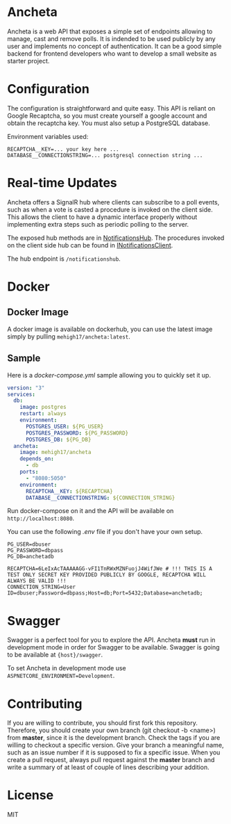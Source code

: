 # Ancheta

Ancheta is a web API that exposes a simple set of endpoints allowing to manage, cast and remove polls. It is indended to be used publicly by any user and implements no concept of authentication. It can be a good simple backend for frontend developers who want to develop a small website as starter project.

# Configuration

The configuration is straightforward and quite easy. This API is reliant on Google Recaptcha, so you must create yourself a google account and obtain the recaptcha key. You must also setup a PostgreSQL database.

Environment variables used:

```
RECAPTCHA__KEY=... your key here ...
DATABASE__CONNECTIONSTRING=... postgresql connection string ...
```

# Real-time Updates

Ancheta offers a SignalR hub where clients can subscribe to a poll events, such as when a vote is casted a procedure is invoked on the client side. This allows the client to have a dynamic interface properly without implementing extra steps such as periodic polling to the server.

The exposed hub methods are in [NotificationsHub](Ancheta.WebApi/Hubs/NotificationsHub.cs). The procedures invoked on the client side hub can be found in [INotificationsClient](Ancheta.WebApi/Hubs/INotificationsClient.cs).

The hub endpoint is `/notificationshub`.

# Docker

## Docker Image

A docker image is available on dockerhub, you can use the latest image simply by pulling `mehigh17/ancheta:latest`.

## Sample

Here is a *docker-compose.yml* sample allowing you to quickly set it up.

```yaml
version: "3"
services:
  db:
    image: postgres
    restart: always
    environment:
      POSTGRES_USER: ${PG_USER}
      POSTGRES_PASSWORD: ${PG_PASSWORD}
      POSTGRES_DB: ${PG_DB}
  ancheta:
    image: mehigh17/ancheta
    depends_on: 
      - db
    ports:
      - "8080:5050"
    environment:
      RECAPTCHA__KEY: ${RECAPTCHA}
      DATABASE__CONNECTIONSTRING: ${CONNECTION_STRING}
```

Run docker-compose on it and the API will be available on `http://localhost:8080`.

You can use the following *.env* file if you don't have your own setup.

```
PG_USER=dbuser
PG_PASSWORD=dbpass
PG_DB=anchetadb

RECAPTCHA=6LeIxAcTAAAAAGG-vFI1TnRWxMZNFuojJ4WifJWe # !!! THIS IS A TEST ONLY SECRET KEY PROVIDED PUBLICLY BY GOOGLE, RECAPTCHA WILL ALWAYS BE VALID !!!
CONNECTION_STRING=User ID=dbuser;Password=dbpass;Host=db;Port=5432;Database=anchetadb;
```

# Swagger

Swagger is a perfect tool for you to explore the API. Ancheta **must** run in development mode in order for Swagger to be available. Swagger is going to be available at `{host}/swagger`.

To set Ancheta in development mode use `ASPNETCORE_ENVIRONMENT=Development`.

# Contributing

If you are willing to contribute, you should first fork this repository. Therefore, you should create your own branch (git checkout -b \<name\>) from **master**, since it is the development branch. Check the tags if you are willing to checkout a specific version. Give your branch a meaningful name, such as an issue number if it is supposed to fix a specific issue. When you create a pull request, always pull request against the **master** branch and write a summary of at least of couple of lines describing your addition.

# License

MIT